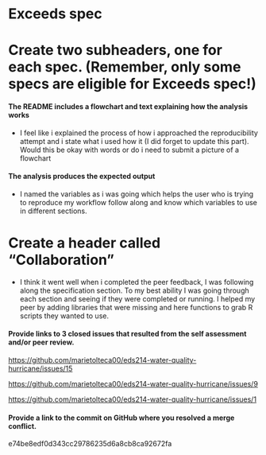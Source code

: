 # Exceeds spec


# Create two subheaders, one for each spec. (Remember, only some specs are eligible for Exceeds spec!)


#### The README includes a flowchart and text explaining how the analysis works
- I feel like i explained the process of how i approached the reproducibility attempt and i state what i used how it (I did forget to update this part). Would this be okay with words or do i need to submit a picture of a flowchart


#### The analysis produces the expected output
- I named the variables as i was going which helps the user who is trying to reproduce my workflow follow along and know which variables to use in different sections.



# Create a header called “Collaboration”

- I think it went well when i completed the peer feedback, I was following along the specification section. To my best ability I was going through each section and seeing if they were completed or running. I helped my peer by adding libraries that were missing and here functions to grab R scripts they wanted to use.

#### Provide links to 3 closed issues that resulted from the self assessment and/or peer review.

https://github.com/marietolteca00/eds214-water-quality-hurricane/issues/15

https://github.com/marietolteca00/eds214-water-quality-hurricane/issues/9

https://github.com/marietolteca00/eds214-water-quality-hurricane/issues/1

#### Provide a link to the commit on GitHub where you resolved a merge conflict.

e74be8edf0d343cc29786235d6a8cb8ca92672fa